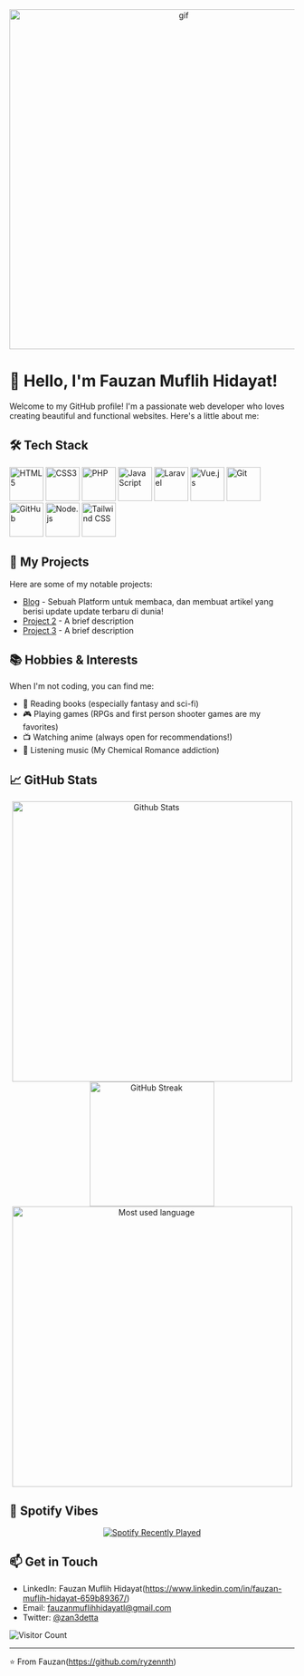 
<div align="center">
  <img src="https://media1.tenor.com/m/7t8_9Ct8pWkAAAAd/neon-genesis-evangelion-shinji-ikari.gif" alt="gif" width="600"/>
</div>

# 👋 Hello, I'm Fauzan Muflih Hidayat!
Welcome to my GitHub profile! I'm a passionate web developer who loves creating beautiful and functional websites. Here's a little about me:

## 🛠️ Tech Stack
<div align="left">
  <img src="https://cdn.jsdelivr.net/gh/devicons/devicon/icons/html5/html5-original.svg" height="60" alt="HTML5" />
  <img src="https://cdn.jsdelivr.net/gh/devicons/devicon/icons/css3/css3-original.svg" height="60" alt="CSS3" />
  <img src="https://cdn.jsdelivr.net/gh/devicons/devicon/icons/php/php-original.svg" height="60" alt="PHP" />
  <img src="https://cdn.jsdelivr.net/gh/devicons/devicon/icons/javascript/javascript-original.svg" height="60" alt="JavaScript" />
  <img src="https://cdn.jsdelivr.net/gh/devicons/devicon/icons/laravel/laravel-original.svg" height="60" alt="Laravel" />
  <img src="https://cdn.jsdelivr.net/gh/devicons/devicon/icons/vuejs/vuejs-original.svg" height="60" alt="Vue.js" />
  <img src="https://cdn.jsdelivr.net/gh/devicons/devicon/icons/git/git-original.svg" height="60" alt="Git" />
  <img src="https://cdn.jsdelivr.net/gh/devicons/devicon/icons/github/github-original.svg" height="60" alt="GitHub" />
  <img src="https://cdn.jsdelivr.net/gh/devicons/devicon/icons/nodejs/nodejs-original.svg" height="60" alt="Node.js" />
  <img src="https://cdn.jsdelivr.net/gh/devicons/devicon/icons/tailwindcss/tailwindcss-original.svg" height="60" alt="Tailwind CSS" />
</div>

## 🎯 My Projects
Here are some of my notable projects:
- [Blog](https://github.com/ryzennth/laravel-oauth) - Sebuah Platform untuk membaca, dan membuat artikel yang berisi update update terbaru di dunia!
- [Project 2](link) - A brief description
- [Project 3](link) - A brief description

## 📚 Hobbies & Interests
When I'm not coding, you can find me:
- 📖 Reading books (especially fantasy and sci-fi)
- 🎮 Playing games (RPGs and first person shooter games are my favorites)
- 📺 Watching anime (always open for recommendations!)
- 🎵 Listening music (My Chemical Romance addiction)

## 📈 GitHub Stats

<div align="center">
  <img src="https://github-readme-stats.vercel.app/api?username=ryzennth&theme=tokyonight&show_icons=true&hide_border=true&count_private=true" alt="Github Stats" width="495"/></br>
  <img src="https://streak-stats.demolab.com?user=ryzennth&theme=tokyonight&hide_border=true" height="220" alt="GitHub Streak" /></br>
  <img src="https://github-readme-stats.vercel.app/api/top-langs/?username=ryzennth&theme=tokyonight&show_icons=true&hide_border=true&layout=compact" alt="Most used language" width="495"/>
</div>


## 🎵 Spotify Vibes

<div align="center">
  <a href="https://open.spotify.com/user/xmyth">
    <img src="https://spotify-recently-played-readme.vercel.app/api?user=31xnuvqkqyzczyach445reqrkuhe&count=1" alt="Spotify Recently Played" />
  </a>
</div>

## 📫 Get in Touch
- LinkedIn: Fauzan Muflih Hidayat(https://www.linkedin.com/in/fauzan-muflih-hidayat-659b89367/)
- Email: fauzanmuflihhidayatl@gmail.com
- Twitter: [@zan3detta](https://x.com/zan3detta)

![Visitor Count](https://visitor-badge.glitch.me/badge?page_id=yourusername.yourusername)

---

⭐️ From Fauzan(https://github.com/ryzennth)
